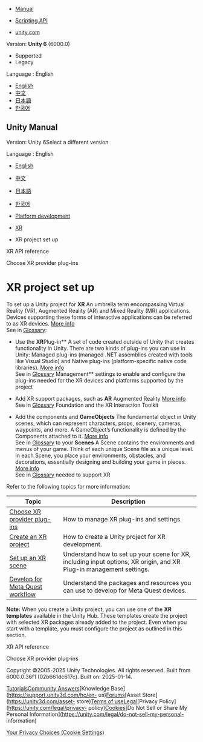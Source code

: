 [](https://docs.unity3d.com)

  * [Manual](../Manual/index.html)
  * [Scripting API](../ScriptReference/index.html)

  * [unity.com](https://unity.com/)

Version: **Unity 6** (6000.0)

  * Supported
  * Legacy

Language : English

  * [English](/Manual/configuring-project-for-xr.html)
  * [中文](/cn/current/Manual/configuring-project-for-xr.html)
  * [日本語](/ja/current/Manual/configuring-project-for-xr.html)
  * [한국어](/kr/current/Manual/configuring-project-for-xr.html)

[](https://docs.unity3d.com)

## Unity Manual

Version: Unity 6Select a different version

Language : English

  * [English](/Manual/configuring-project-for-xr.html)
  * [中文](/cn/current/Manual/configuring-project-for-xr.html)
  * [日本語](/ja/current/Manual/configuring-project-for-xr.html)
  * [한국어](/kr/current/Manual/configuring-project-for-xr.html)

  * [Platform development ](PlatformSpecific.html)
  * [XR](XR.html)
  * XR project set up

[](VRReference.html)

XR API reference

[](xr-configure-providers.html)

Choose XR provider plug-ins

# XR project set up

To set up a Unity project for **XR** An umbrella term encompassing Virtual
Reality (VR), Augmented Reality (AR) and Mixed Reality (MR) applications.
Devices supporting these forms of interactive applications can be referred to
as XR devices. [More info](XR.html)  
See in [Glossary](Glossary.html#XR):

  * Use the **XR**Plug-in** A set of code created outside of Unity that creates functionality in Unity. There are two kinds of plug-ins you can use in Unity: Managed plug-ins (managed .NET assemblies created with tools like Visual Studio) and Native plug-ins (platform-specific native code libraries). [More info](./plug-ins.html)  
See in [Glossary](Glossary.html#Plug-in) Management** settings to enable and
configure the plug-ins needed for the XR devices and platforms supported by
the project

  * Add XR support packages, such as **AR** Augmented Reality [More info](AROverview.html)  
See in [Glossary](Glossary.html#AR) Foundation and the XR Interaction Toolkit

  * Add the components and **GameObjects** The fundamental object in Unity scenes, which can represent characters, props, scenery, cameras, waypoints, and more. A GameObject’s functionality is defined by the Components attached to it. [More info](class-GameObject.html)  
See in [Glossary](Glossary.html#GameObject) to your **Scenes** A Scene
contains the environments and menus of your game. Think of each unique Scene
file as a unique level. In each Scene, you place your environments, obstacles,
and decorations, essentially designing and building your game in pieces. [More
info](CreatingScenes.html)  
See in [Glossary](Glossary.html#Scene) needed to support XR

Refer to the following topics for more information:

Topic | Description  
---|---  
[Choose XR provider plug-ins](xr-configure-providers.html) | How to manage XR plug-ins and settings.  
[Create an XR project](xr-create-projects.html) | How to create a Unity project for XR development.  
[Set up an XR scene](xr-scene-setup.html) | Understand how to set up your scene for XR, including input options, XR origin, and XR Plug-in management settings.  
[Develop for Meta Quest workflow](xr-meta-quest-develop.html) | Understand the packages and resources you can use to develop for Meta Quest devices.  
  
**Note:** When you create a Unity project, you can use one of the **XR
templates** available in the Unity Hub. These templates create the project
with selected XR packages already added to the project. Even when you start
with a template, you must configure the project as outlined in this section.

[](VRReference.html)

XR API reference

[](xr-configure-providers.html)

Choose XR provider plug-ins

Copyright ©2005-2025 Unity Technologies. All rights reserved. Built from
6000.0.36f1 (02b661dc617c). Built on: 2025-01-14.

[Tutorials](https://learn.unity.com/)[Community
Answers](https://answers.unity3d.com)[Knowledge
Base](https://support.unity3d.com/hc/en-
us)[Forums](https://forum.unity3d.com)[Asset Store](https://unity3d.com/asset-
store)[Terms of
use](https://docs.unity3d.com/Manual/TermsOfUse.html)[Legal](https://unity.com/legal)[Privacy
Policy](https://unity.com/legal/privacy-
policy)[Cookies](https://unity.com/legal/cookie-policy)[Do Not Sell or Share
My Personal Information](https://unity.com/legal/do-not-sell-my-personal-
information)

[Your Privacy Choices (Cookie Settings)](javascript:void\(0\);)

